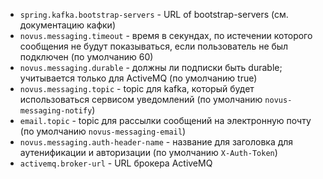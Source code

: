 - `spring.kafka.bootstrap-servers` - URL of bootstrap-servers 
(см. документацию кафки)
- `novus.messaging.timeout` - время в секундах, по истечении которого
сообщения не будут показываться, если пользователь не был подключен
(по умолчанию 60)
- `novus.messaging.durable` - должны ли подписки быть durable;
учитывается только для ActiveMQ (по умолчанию true)
- `novus.messaging.topic` - topic для kafka, который будет использоваться
сервисом уведомлений (по умолчанию `novus-messaging-notify`)
- `email.topic` - topic для рассылки сообщений на электронную почту 
(по умолчанию `novus-messaging-email`)
- `novus.messaging.auth-header-name` - название для заголовка для аутенификации
и авторизации (по умолчанию `X-Auth-Token`)
- `activemq.broker-url` - URL брокера ActiveMQ
